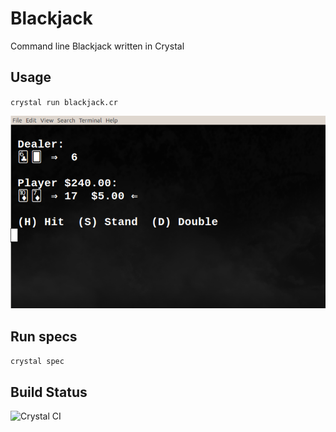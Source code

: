 # Blackjack

Command line Blackjack written in Crystal

## Usage

`crystal run blackjack.cr`

![Blackjack](https://raw.githubusercontent.com/gdonald/blackjack-cr/master/bj.png)

## Run specs

`crystal spec`

## Build Status

![Crystal CI](https://github.com/gdonald/blackjack-cr/workflows/Crystal%20CI/badge.svg)
